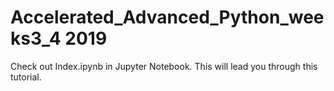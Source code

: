 # Accelerated_Advanced_Python_weeks3_4 2019 

Check out Index.ipynb in Jupyter Notebook. This will lead you through this tutorial.
